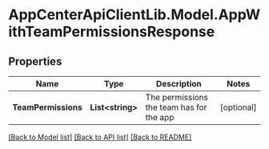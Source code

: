 # AppCenterApiClientLib.Model.AppWithTeamPermissionsResponse
## Properties

Name | Type | Description | Notes
------------ | ------------- | ------------- | -------------
**TeamPermissions** | **List&lt;string&gt;** | The permissions the team has for the app | [optional] 

[[Back to Model list]](../README.md#documentation-for-models) [[Back to API list]](../README.md#documentation-for-api-endpoints) [[Back to README]](../README.md)

